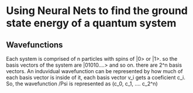 # Using Neural Nets to find the ground state energy of a quantum system

## Wavefunctions
Each system is comprised of n particles with spins of |0> or |1>. so the basis
vectors of the system are |01010....> and so on. there are 2^n basis vectors.
An induvidual wavefunction can be represented by how much of each basis vector is
inside of it, each basis vector v_i gets a coeficient c_i. So, the wavefunction /Psi is 
represented as (c_0, c_1, .... c_2^n)